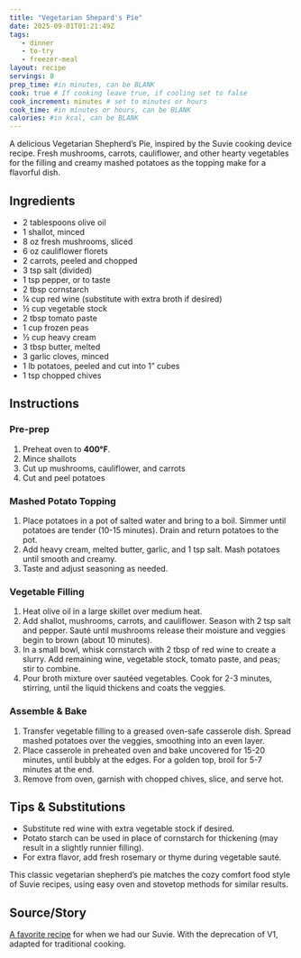 ```yaml
---
title: "Vegetarian Shepard's Pie"
date: 2025-09-01T01:21:49Z
tags: 
   - dinner
   - to-try
   - freezer-meal
layout: recipe
servings: 8
prep_time: #in minutes, can be BLANK
cook: true # If cooking leave true, if cooling set to false
cook_increment: minutes # set to minutes or hours
cook_time: #in minutes or hours, can be BLANK
calories: #in kcal, can be BLANK
---
```


A delicious Vegetarian Shepherd’s Pie, inspired by the Suvie cooking device recipe. Fresh mushrooms, carrots, cauliflower, and other hearty vegetables for the filling and creamy mashed potatoes as the topping make for a flavorful dish.

## Ingredients

- 2 tablespoons olive oil
- 1 shallot, minced
- 8 oz fresh mushrooms, sliced
- 6 oz cauliflower florets
- 2 carrots, peeled and chopped
- 3 tsp salt (divided)
- 1 tsp pepper, or to taste
- 2 tbsp cornstarch
- ¼ cup red wine (substitute with extra broth if desired)
- ½ cup vegetable stock
- 2 tbsp tomato paste
- 1 cup frozen peas
- ½ cup heavy cream
- 3 tbsp butter, melted
- 3 garlic cloves, minced
- 1 lb potatoes, peeled and cut into 1” cubes
- 1 tsp chopped chives

## Instructions


### Pre-prep

1. Preheat oven to **400°F**. 
2. Mince shallots
3. Cut up mushrooms, cauliflower, and carrots
4. Cut and peel potatoes

### Mashed Potato Topping


1. Place potatoes in a pot of salted water and bring to a boil. Simmer until potatoes are tender (10-15 minutes). Drain and return potatoes to the pot.
2. Add heavy cream, melted butter, garlic, and 1 tsp salt. Mash potatoes until smooth and creamy.
3. Taste and adjust seasoning as needed.

### Vegetable Filling

1. Heat olive oil in a large skillet over medium heat.
2. Add shallot, mushrooms, carrots, and cauliflower. Season with 2 tsp salt and pepper. Sauté until mushrooms release their moisture and veggies begin to brown (about 10 minutes).
3. In a small bowl, whisk cornstarch with 2 tbsp of red wine to create a slurry. Add remaining wine, vegetable stock, tomato paste, and peas; stir to combine.
4. Pour broth mixture over sautéed vegetables. Cook for 2-3 minutes, stirring, until the liquid thickens and coats the veggies.


### Assemble & Bake

1. Transfer vegetable filling to a greased oven-safe casserole dish. Spread mashed potatoes over the veggies, smoothing into an even layer.
2. Place casserole in preheated oven and bake uncovered for 15-20 minutes, until bubbly at the edges. For a golden top, broil for 5-7 minutes at the end.
3. Remove from oven, garnish with chopped chives, slice, and serve hot.

## Tips & Substitutions

- Substitute red wine with extra vegetable stock if desired.
- Potato starch can be used in place of cornstarch for thickening (may result in a slightly runnier filling).
- For extra flavor, add fresh rosemary or thyme during vegetable sauté.

This classic vegetarian shepherd’s pie matches the cozy comfort food style of Suvie recipes, using easy oven and stovetop methods for similar results.

## Source/Story

[A favorite recipe](https://blog.suvie.com/slow-cook-vegetarian-shepherds-pie) for when we had our Suvie. With the deprecation of V1, adapted for traditional cooking.
